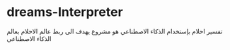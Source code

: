 # dreams-Interpreter
تفسير احلام بإستخدام الذكاء الاصطناعي هو مشروع يهدف الى ربط عالم الاحلام بعالم الذكاء الاصطناعي
